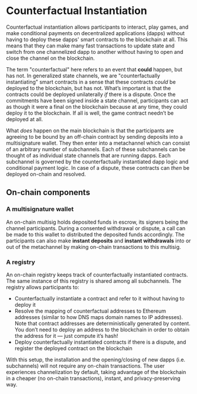 # Counterfactual Instantiation

Counterfactual instantiation allows participants to interact, play games, and make conditional payments on decentralized applications (dapps) without having to deploy these dapps' smart contracts to the blockchain at all. This means that they can make many fast transactions to update state and switch from one channelized dapp to another without having to open and close the channel on the blockchain.

The term "counterfactual" here refers to an event that **could** happen, but has not. In generalized state channels, we are "counterfactually instantiating" smart contracts in a sense that these contracts *could* be deployed to the blockchain, but has not. What’s important is that the contracts could be deployed unilaterally *if* there is a dispute. Once the commitments have been signed inside a state channel, participants can act as though it were a final on the blockchain because at any time, they could deploy it to the blockchain. If all is well, the game contract needn’t be deployed at all.

What *does* happen on the main blockchain is that the participants are agreeing to be bound by an off-chain contract by sending deposits into a multisignature wallet. They then enter into a metachannel which can consist of an arbitrary number of subchannels. Each of these subchannels can be thought of as individual state channels that are running dapps. Each subchannel is governed by the counterfactually instantiated dapp logic and conditional payment logic. In case of a dispute, these contracts can *then* be deployed on-chain and resolved.

## On-chain components

### A multisignature wallet
An on-chain multisig holds deposited funds in escrow, its signers being the channel participants. During a consented withdrawal or dispute, a call can be made to this wallet to distributed the deposited funds accordingly. The participants can also make **instant deposits** and **instant withdrawals** into or out of the metachannel by making on-chain transactions to this multisig.

### A registry

An on-chain registry keeps track of counterfactually instantiated contracts. The same instance of this registry is shared among all subchannels. The registry allows participants to:

* Counterfactually instantiate a contract and refer to it without having to deploy it
* Resolve the mapping of counterfactual addresses to Ethereum addresses (similar to how DNS maps domain names to IP addresses). Note that contract addresses are deterministically generated by content. You don’t need to deploy an address to the blockchain in order to obtain the address for it — just compute it’s hash!
* Deploy counterfactually instantiated contracts if there is a dispute, and register the deployed contract on the blockchain


With this setup, the installation and the opening/closing of new dapps (i.e. subchannels) will not require any on-chain transactions. The user experiences channelization by default, taking advantage of the blockchain in a cheaper (no on-chain transactions), instant, and privacy-preserving way.
